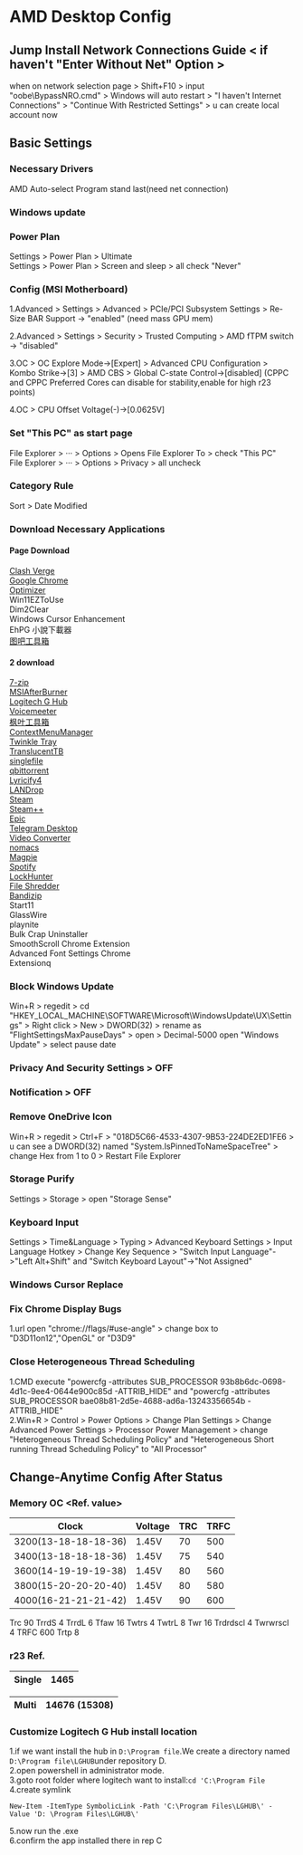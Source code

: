 # AMD Desktop Config

## Jump Install Network Connections Guide < if haven't "Enter Without Net" Option >

when on network selection page > Shift+F10 > input "oobe\BypassNRO.cmd" > Windows will auto restart > "I haven't Internet Connections" > "Continue With Restricted Settings" > u can create local account now

## Basic Settings

### Necessary Drivers

AMD Auto-select Program stand last(need net connection)

### Windows update

### Power Plan

Settings > Power Plan > Ultimate<br>
Settings > Power Plan > Screen and sleep > all check "Never"

### Config (MSI Motherboard)

1.Advanced > Settings > Advanced > PCIe/PCI Subsystem Settings > Re-Size BAR Support -> "enabled" (need mass GPU mem)

2.Advanced > Settings > Security > Trusted Computing > AMD fTPM switch -> "disabled"

3.OC > OC Explore Mode->[Expert] > Advanced CPU Configuration > Kombo Strike->[3] > AMD CBS > Global C-state Control->[disabled] (CPPC and CPPC Preferred Cores can disable for stability,enable for high r23 points)

4.OC > CPU Offset Voltage(-)->[0.0625V]

### Set "This PC" as start page

File Explorer > ··· > Options > Opens File Explorer To > check "This PC"<br>
File Explorer > ··· > Options > Privacy > all uncheck

### Category Rule

Sort > Date Modified

### Download Necessary Applications

#### Page Download

[Clash Verge](https://github.com/clash-verge-rev/clash-verge-rev)<br>
[Google Chrome](https://www.google.com/chrome/)<br>
[Optimizer](https://github.com/hellzerg/optimizer)<br>
Win11EZToUse<br>
Dim2Clear<br>
Windows Cursor Enhancement<br>
EhPG 小說下載器<br>
[图吧工具箱](https://www.tbtool.cn/)<br>

#### 2 download

[7-zip](https://www.7-zip.org/download.html)<br>
[MSIAfterBurner](https://www.msi.com/Landing/afterburner/graphics-cards)<br>
[Logitech G Hub](https://www.logitechg.com/en-us/innovation/g-hub.html)<br>
[Voicemeeter](https://voicemeeter.com/)<br>
[枫叶工具箱](https://winmoes.com/tools/12948.html)<br>
[ContextMenuManager](https://github.com/BluePointLilac/ContextMenuManager)<br>
[Twinkle Tray](https://twinkletray.com/)<br>
[TranslucentTB](https://github.com/TranslucentTB/TranslucentTB)<br>
[singlefile](https://github.com/gildas-lormeau/SingleFile)<br>
[qbittorrent](https://www.fosshub.com/qBittorrent.html)<br>
[Lyricify4](https://github.com/WXRIW/Lyricify-App)<br>
[LANDrop](https://landrop.app/#downloads)<br>
[Steam](https://store.steampowered.com/about/)<br>
[Steam++](https://steampp.net/)<br>
[Epic](https://store.epicgames.com/en-US/download)<br>
[Telegram Desktop](https://telegram.org/)<br>
[Video Converter](https://handbrake.fr/downloads.php)<br>
[nomacs](https://github.com/nomacs/nomacs)<br>
[Magpie](https://github.com/Blinue/Magpie?tab=readme-ov-file)<br>
[Spotify](https://www.spotify.com/us/download/other/)<br>
[LockHunter](https://lockhunter.com/download.htm)<br>
[File Shredder](https://www.fileshredder.org/)<br>
[Bandizip](https://en.bandisoft.com/bandizip/)<br>
Start11<br>
GlassWire<br>
playnite<br>
Bulk Crap Uninstaller<br>
SmoothScroll Chrome Extension<br>
Advanced Font Settings Chrome<br>
Extensionq<br>

### Block Windows Update

Win+R > regedit > cd "HKEY_LOCAL_MACHINE\SOFTWARE\Microsoft\WindowsUpdate\UX\Settings" > Right click > New > DWORD(32) > rename as "FlightSettingsMaxPauseDays" > open > Decimal-5000
open "Windows Update" > select pause date

### Privacy And Security Settings > OFF

### Notification > OFF

### Remove OneDrive Icon

Win+R > regedit > Ctrl+F > "018D5C66-4533-4307-9B53-224DE2ED1FE6 > u can see a DWORD(32) named "System.IsPinnedToNameSpaceTree" > change Hex from 1 to 0 > Restart File Explorer

### Storage Purify

Settings > Storage > open "Storage Sense"

### Keyboard Input

Settings > Time&Language > Typing > Advanced Keyboard Settings > Input Language Hotkey > Change Key Sequence > "Switch Input Language"->"Left Alt+Shift" and "Switch Keyboard Layout"->"Not Assigned"

### Windows Cursor Replace

### Fix Chrome Display Bugs

1.url open "chrome://flags/#use-angle" > change box to "D3D11on12","OpenGL" or "D3D9"<br>

### Close Heterogeneous Thread Scheduling

1.CMD execute "powercfg -attributes SUB_PROCESSOR 93b8b6dc-0698-4d1c-9ee4-0644e900c85d -ATTRIB_HIDE" and "powercfg -attributes SUB_PROCESSOR bae08b81-2d5e-4688-ad6a-13243356654b -ATTRIB_HIDE"<br>
2.Win+R > Control > Power Options > Change Plan Settings > Change Advanced Power Settings > Processor Power Management > change "Heterogeneous Thread Scheduling Policy" and "Heterogeneous Short running Thread Scheduling Policy" to "All Processor"

## Change-Anytime Config After Status

### Memory OC <Ref. value>

| Clock                | Voltage | TRC | TRFC |
| -------------------- | ------- | --- | ---- |
| 3200(13-18-18-18-36) | 1.45V   | 70  | 500  |
| 3400(13-18-18-18-36) | 1.45V   | 75  | 540  |
| 3600(14-19-19-19-38) | 1.45V   | 80  | 560  |
| 3800(15-20-20-20-40) | 1.45V   | 80  | 580  |
| 4000(16-21-21-21-42) | 1.45V   | 90  | 600  |

Trc 90
TrrdS 4
TrrdL 6
Tfaw 16
Twtrs 4
TwtrL 8
Twr 16
Trdrdscl 4
Twrwrscl 4
TRFC 600
Trtp 8

### r23 Ref.

| Single | 1465 |
| ------ | ---- |

| Multi | 14676 (15308) |
| ----- | ------------- |

### Customize Logitech G Hub install location

1.if we want install the hub in `D:\Program file`.We create a directory named `D:\Program file\LGHUB`under repository D.<br>
2.open powershell in administrator mode.<br>
3.goto root folder where logitech want to install:`cd 'C:\Program File`<br>
4.create symlink

```
New-Item -ItemType SymbolicLink -Path 'C:\Program Files\LGHUB\' - Value 'D: \Program Files\LGHUB\'
```

5.now run the .exe<br>
6.confirm the app installed there in rep C<br>
